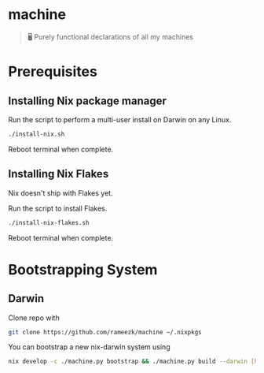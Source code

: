 # machine
> 🖥 Purely functional declarations of all my machines

# Prerequisites
## Installing Nix package manager
Run the script to perform a multi-user install on Darwin on any Linux. 
```bash
./install-nix.sh
```
Reboot terminal when complete.

## Installing Nix Flakes
Nix doesn't ship with Flakes yet.

Run the script to install Flakes.
```bash
./install-nix-flakes.sh
```
Reboot terminal when complete.

# Bootstrapping System
## Darwin
Clone repo with
```bash
git clone https://github.com/rameezk/machine ~/.nixpkgs
```

You can bootstrap a new nix-darwin system using
```bash
nix develop -c ./machine.py bootstrap && ./machine.py build --darwin [host]
```

